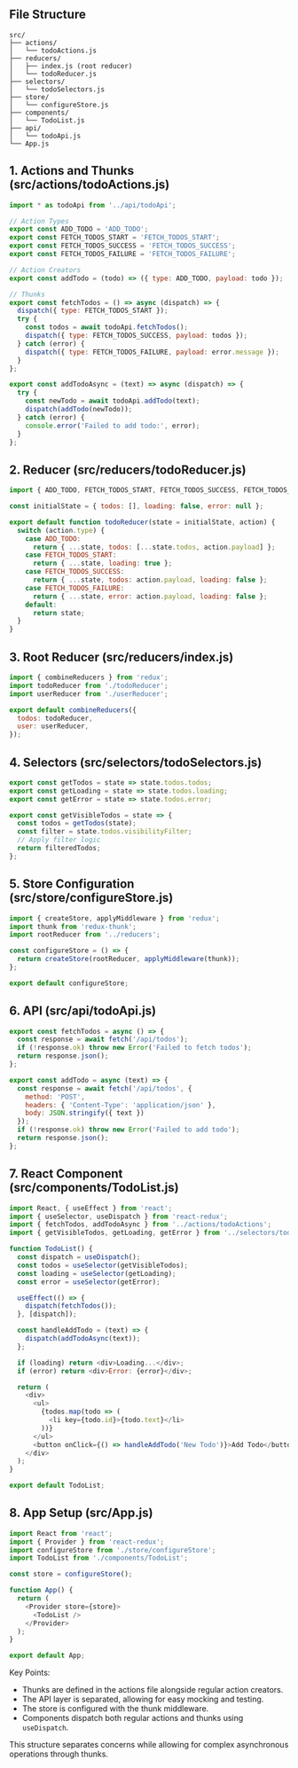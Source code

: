 ## File Structure

```
src/
├── actions/
│   └── todoActions.js
├── reducers/
│   ├── index.js (root reducer)
│   └── todoReducer.js
├── selectors/
│   └── todoSelectors.js
├── store/
│   └── configureStore.js
├── components/
│   └── TodoList.js
├── api/
│   └── todoApi.js
└── App.js
```

## 1. Actions and Thunks (src/actions/todoActions.js)

```javascript
import * as todoApi from '../api/todoApi';

// Action Types
export const ADD_TODO = 'ADD_TODO';
export const FETCH_TODOS_START = 'FETCH_TODOS_START';
export const FETCH_TODOS_SUCCESS = 'FETCH_TODOS_SUCCESS';
export const FETCH_TODOS_FAILURE = 'FETCH_TODOS_FAILURE';

// Action Creators
export const addTodo = (todo) => ({ type: ADD_TODO, payload: todo });

// Thunks
export const fetchTodos = () => async (dispatch) => {
  dispatch({ type: FETCH_TODOS_START });
  try {
    const todos = await todoApi.fetchTodos();
    dispatch({ type: FETCH_TODOS_SUCCESS, payload: todos });
  } catch (error) {
    dispatch({ type: FETCH_TODOS_FAILURE, payload: error.message });
  }
};

export const addTodoAsync = (text) => async (dispatch) => {
  try {
    const newTodo = await todoApi.addTodo(text);
    dispatch(addTodo(newTodo));
  } catch (error) {
    console.error('Failed to add todo:', error);
  }
};
```

## 2. Reducer (src/reducers/todoReducer.js)

```javascript
import { ADD_TODO, FETCH_TODOS_START, FETCH_TODOS_SUCCESS, FETCH_TODOS_FAILURE } from '../actions/todoActions';

const initialState = { todos: [], loading: false, error: null };

export default function todoReducer(state = initialState, action) {
  switch (action.type) {
    case ADD_TODO:
      return { ...state, todos: [...state.todos, action.payload] };
    case FETCH_TODOS_START:
      return { ...state, loading: true };
    case FETCH_TODOS_SUCCESS:
      return { ...state, todos: action.payload, loading: false };
    case FETCH_TODOS_FAILURE:
      return { ...state, error: action.payload, loading: false };
    default:
      return state;
  }
}
```

## 3. Root Reducer (src/reducers/index.js)

```javascript
import { combineReducers } from 'redux';
import todoReducer from './todoReducer';
import userReducer from './userReducer';

export default combineReducers({
  todos: todoReducer,
  user: userReducer,
});
```

## 4. Selectors (src/selectors/todoSelectors.js)

```javascript
export const getTodos = state => state.todos.todos;
export const getLoading = state => state.todos.loading;
export const getError = state => state.todos.error;

export const getVisibleTodos = state => {
  const todos = getTodos(state);
  const filter = state.todos.visibilityFilter;
  // Apply filter logic
  return filteredTodos;
};
```

## 5. Store Configuration (src/store/configureStore.js)

```javascript
import { createStore, applyMiddleware } from 'redux';
import thunk from 'redux-thunk';
import rootReducer from '../reducers';

const configureStore = () => {
  return createStore(rootReducer, applyMiddleware(thunk));
};

export default configureStore;
```

## 6. API (src/api/todoApi.js)

```javascript
export const fetchTodos = async () => {
  const response = await fetch('/api/todos');
  if (!response.ok) throw new Error('Failed to fetch todos');
  return response.json();
};

export const addTodo = async (text) => {
  const response = await fetch('/api/todos', {
    method: 'POST',
    headers: { 'Content-Type': 'application/json' },
    body: JSON.stringify({ text })
  });
  if (!response.ok) throw new Error('Failed to add todo');
  return response.json();
};
```

## 7. React Component (src/components/TodoList.js)

```javascript
import React, { useEffect } from 'react';
import { useSelector, useDispatch } from 'react-redux';
import { fetchTodos, addTodoAsync } from '../actions/todoActions';
import { getVisibleTodos, getLoading, getError } from '../selectors/todoSelectors';

function TodoList() {
  const dispatch = useDispatch();
  const todos = useSelector(getVisibleTodos);
  const loading = useSelector(getLoading);
  const error = useSelector(getError);

  useEffect(() => {
    dispatch(fetchTodos());
  }, [dispatch]);

  const handleAddTodo = (text) => {
    dispatch(addTodoAsync(text));
  };

  if (loading) return <div>Loading...</div>;
  if (error) return <div>Error: {error}</div>;

  return (
    <div>
      <ul>
        {todos.map(todo => (
          <li key={todo.id}>{todo.text}</li>
        ))}
      </ul>
      <button onClick={() => handleAddTodo('New Todo')}>Add Todo</button>
    </div>
  );
}

export default TodoList;
```

## 8. App Setup (src/App.js)

```javascript
import React from 'react';
import { Provider } from 'react-redux';
import configureStore from './store/configureStore';
import TodoList from './components/TodoList';

const store = configureStore();

function App() {
  return (
    <Provider store={store}>
      <TodoList />
    </Provider>
  );
}

export default App;
```

Key Points:
- Thunks are defined in the actions file alongside regular action creators.
- The API layer is separated, allowing for easy mocking and testing.
- The store is configured with the thunk middleware.
- Components dispatch both regular actions and thunks using `useDispatch`.

This structure separates concerns while allowing for complex asynchronous operations through thunks.
